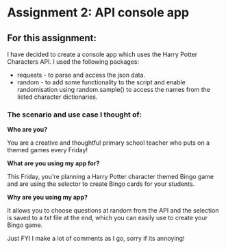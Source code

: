 # Assignment 2: API console app

## For this assignment:
I have decided to create a console app which uses the Harry Potter Characters API.
I used the following packages:
* requests - to parse and access the json data.
* random - to add some functionality to the script and enable randomisation using random.sample() to access the names
from the listed character dictionaries.

### The scenario and use case I thought of:

**Who are you?** 

You are a creative and thoughtful primary school teacher who puts on a themed games every Friday! 

**What are you using my app for?** 

This Friday, you're planning a Harry Potter character themed Bingo game and are using the selector to create Bingo cards
for your students.

**Why are you using my app?** 

It allows you to choose questions at random from the API and the selection is saved to a *txt* file at the end, which 
you can easily use to create your Bingo game.

Just FYI I make a lot of comments as I go, sorry if its annoying!
